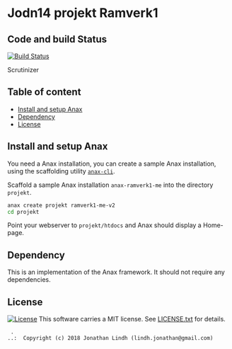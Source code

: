 Jodn14 projekt Ramverk1
==================================

Code and build Status
----------------------------------
[![Build Status](https://travis-ci.com/lindhjonathan/projekt.svg?branch=master)](https://travis-ci.com/lindhjonathan/projekt)

Scrutinizer

Table of content
------------------------------------

 * [Install and setup Anax](#Install-and-setup-Anax)
 * [Dependency](#Dependency)
 * [License](#License)

Install and setup Anax
------------------------------------

You need a Anax installation, you can create a sample Anax installation, using the scaffolding utility [`anax-cli`](https://github.com/canax/anax-cli).

Scaffold a sample Anax installation `anax-ramverk1-me` into the directory `projekt`.

```bash
anax create projekt ramverk1-me-v2
cd projekt
```

Point your webserver to `projekt/htdocs` and Anax should display a Home-page.


Dependency
------------------

This is an implementation of the Anax framework.
It should not require any dependencies.

License
------------------
[![License](https://poser.pugx.org/jodn14/weather/license)](https://packagist.org/packages/jodn14/weather)
This software carries a MIT license. See [LICENSE.txt](LICENSE.txt) for details.

```
 .  
..:  Copyright (c) 2018 Jonathan Lindh (lindh.jonathan@gmail.com)
```
